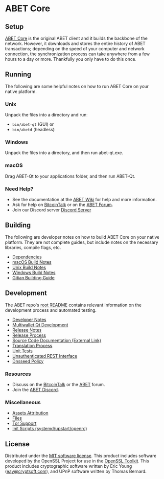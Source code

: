 ABET Core
=============

Setup
---------------------
[ABET Core](http://abet.org/wallet) is the original ABET client and it builds the backbone of the network. However, it downloads and stores the entire history of ABET transactions; depending on the speed of your computer and network connection, the synchronization process can take anywhere from a few hours to a day or more. Thankfully you only have to do this once.

Running
---------------------
The following are some helpful notes on how to run ABET Core on your native platform.

### Unix

Unpack the files into a directory and run:

- `bin/abet-qt` (GUI) or
- `bin/abetd` (headless)

### Windows

Unpack the files into a directory, and then run abet-qt.exe.

### macOS

Drag ABET-Qt to your applications folder, and then run ABET-Qt.

### Need Help?

* See the documentation at the [ABET Wiki](https://github.com/ABET-Project/ABET/wiki)
for help and more information.
* Ask for help on [BitcoinTalk](https://bitcointalk.org/index.php?topic=1262920.0) or on the [ABET Forum](http://forum.abet.org/).
* Join our Discord server [Discord Server](https://discord.abet.org)

Building
---------------------
The following are developer notes on how to build ABET Core on your native platform. They are not complete guides, but include notes on the necessary libraries, compile flags, etc.

- [Dependencies](dependencies.md)
- [macOS Build Notes](build-osx.md)
- [Unix Build Notes](build-unix.md)
- [Windows Build Notes](build-windows.md)
- [Gitian Building Guide](gitian-building.md)

Development
---------------------
The ABET repo's [root README](/README.md) contains relevant information on the development process and automated testing.

- [Developer Notes](developer-notes.md)
- [Multiwallet Qt Development](multiwallet-qt.md)
- [Release Notes](release-notes.md)
- [Release Process](release-process.md)
- [Source Code Documentation (External Link)](https://www.fuzzbawls.pw/abet/doxygen/)
- [Translation Process](translation_process.md)
- [Unit Tests](unit-tests.md)
- [Unauthenticated REST Interface](REST-interface.md)
- [Dnsseed Policy](dnsseed-policy.md)

### Resources
* Discuss on the [BitcoinTalk](https://bitcointalk.org/index.php?topic=1262920.0) or the [ABET](http://forum.abet.org/) forum.
* Join the [ABET Discord](https://discord.abet.org).

### Miscellaneous
- [Assets Attribution](assets-attribution.md)
- [Files](files.md)
- [Tor Support](tor.md)
- [Init Scripts (systemd/upstart/openrc)](init.md)

License
---------------------
Distributed under the [MIT software license](/COPYING).
This product includes software developed by the OpenSSL Project for use in the [OpenSSL Toolkit](https://www.openssl.org/). This product includes
cryptographic software written by Eric Young ([eay@cryptsoft.com](mailto:eay@cryptsoft.com)), and UPnP software written by Thomas Bernard.
